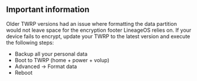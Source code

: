 ## Important information

Older TWRP versions had an issue where formatting the data partition would not leave space for the encryption footer LineageOS relies on. If your device fails to encrypt, update your TWRP to the latest version and execute the following steps:

  - Backup all your personal data
  - Boot to TWRP (home + power + volup)
  - Advanced -> Format data
  - Reboot

